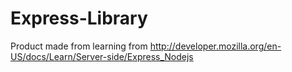# Express-Library
Product made from learning from http://developer.mozilla.org/en-US/docs/Learn/Server-side/Express_Nodejs
